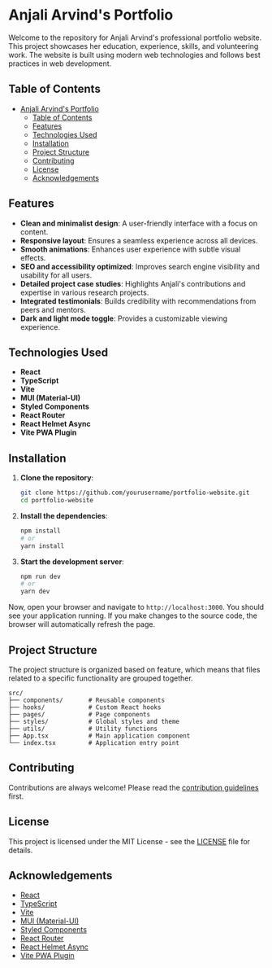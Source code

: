 # Anjali Arvind's Portfolio

Welcome to the repository for Anjali Arvind's professional portfolio website. This project showcases her education, experience, skills, and volunteering work. The website is built using modern web technologies and follows best practices in web development.

## Table of Contents

- [Anjali Arvind's Portfolio](#anjali-arvinds-portfolio)
  - [Table of Contents](#table-of-contents)
  - [Features](#features)
  - [Technologies Used](#technologies-used)
  - [Installation](#installation)
  - [Project Structure](#project-structure)
  - [Contributing](#contributing)
  - [License](#license)
  - [Acknowledgements](#acknowledgements)

## Features

- **Clean and minimalist design**: A user-friendly interface with a focus on content.
- **Responsive layout**: Ensures a seamless experience across all devices.
- **Smooth animations**: Enhances user experience with subtle visual effects.
- **SEO and accessibility optimized**: Improves search engine visibility and usability for all users.
- **Detailed project case studies**: Highlights Anjali's contributions and expertise in various research projects.
- **Integrated testimonials**: Builds credibility with recommendations from peers and mentors.
- **Dark and light mode toggle**: Provides a customizable viewing experience.

## Technologies Used

- **React**
- **TypeScript**
- **Vite**
- **MUI (Material-UI)**
- **Styled Components**
- **React Router**
- **React Helmet Async**
- **Vite PWA Plugin**

## Installation

1. **Clone the repository**:
   ```bash
   git clone https://github.com/yourusername/portfolio-website.git
   cd portfolio-website
   ```

2. **Install the dependencies**:
   ```bash
   npm install
   # or
   yarn install
   ```

3. **Start the development server**:
   ```bash
   npm run dev
   # or
   yarn dev
   ```

Now, open your browser and navigate to `http://localhost:3000`. You should see your application running. If you make changes to the source code, the browser will automatically refresh the page.

## Project Structure

The project structure is organized based on feature, which means that files related to a specific functionality are grouped together.

```plaintext
src/
├── components/       # Reusable components
├── hooks/            # Custom React hooks
├── pages/            # Page components
├── styles/           # Global styles and theme
├── utils/            # Utility functions
├── App.tsx           # Main application component
└── index.tsx         # Application entry point
```

## Contributing

Contributions are always welcome! Please read the [contribution guidelines](CONTRIBUTING.md) first.

## License

This project is licensed under the MIT License - see the [LICENSE](LICENSE.md) file for details.

## Acknowledgements

- [React](https://reactjs.org/)
- [TypeScript](https://www.typescriptlang.org/)
- [Vite](https://vitejs.dev/)
- [MUI (Material-UI)](https://mui.com/)
- [Styled Components](https://styled-components.com/)
- [React Router](https://reactrouter.com/)
- [React Helmet Async](https://github.com/staylor/react-helmet-async)
- [Vite PWA Plugin](https://github.com/vitejs/vite/tree/main/packages/plugin-pwa)
```
